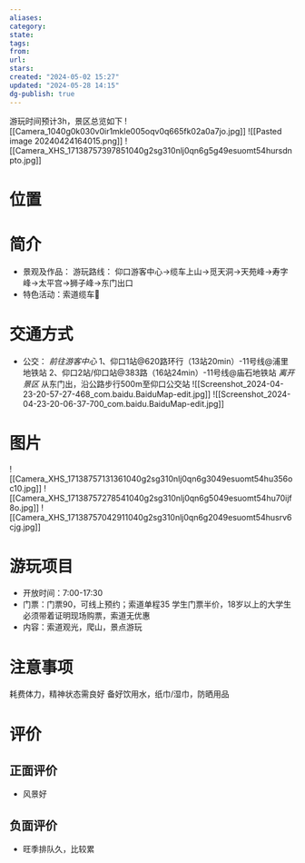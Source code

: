 ```yaml
---
aliases: 
category: 
state: 
tags: 
from: 
url: 
stars: 
created: "2024-05-02 15:27"
updated: "2024-05-28 14:15"
dg-publish: true
---
```

游玩时间预计3h，景区总览如下
![[Camera_1040g0k030v0ir1mkle005oqv0q665fk02a0a7jo.jpg]]
![[Pasted image 20240424164015.png]]
![[Camera_XHS_17138757397851040g2sg310nlj0qn6g5g49esuomt54hursdnpto.jpg]]
# 位置
# 简介
- 景观及作品：
游玩路线：
仰口游客中心->缆车上山->觅天洞->天苑峰->寿字峰->太平宫->狮子峰->东门出口
- 特色活动：索道缆车🚠
# 交通方式
- 公交：
*前往游客中心*
1、仰口1站@620路环行（13站20min）-11号线@浦里地铁站
2、仰口2站/仰口站@383路（16站24min）-11号线@庙石地铁站
*离开景区*
从东门出，沿公路步行500m至仰口公交站
![[Screenshot_2024-04-23-20-57-27-468_com.baidu.BaiduMap-edit.jpg]]
![[Screenshot_2024-04-23-20-06-37-700_com.baidu.BaiduMap-edit.jpg]]
# 图片
![[Camera_XHS_17138757131361040g2sg310nlj0qn6g3049esuomt54hu356oc10.jpg]]
![[Camera_XHS_17138757278541040g2sg310nlj0qn6g5049esuomt54hu70ijf8o.jpg]]
![[Camera_XHS_17138757042911040g2sg310nlj0qn6g2049esuomt54husrv6cjg.jpg]]
# 游玩项目
- 开放时间：7:00-17:30
- 门票：门票90，可线上预约；索道单程35
学生门票半价，18岁以上的大学生必须带着证明现场购票，索道无优惠
- 内容：索道观光，爬山，景点游玩
# 注意事项
耗费体力，精神状态需良好
备好饮用水，纸巾/湿巾，防晒用品
# 评价
## 正面评价
- 风景好
## 负面评价
- 旺季排队久，比较累